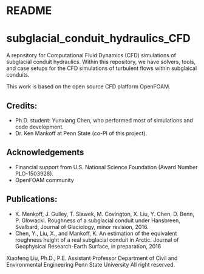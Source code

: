 # README #

# subglacial_conduit_hydraulics_CFD
A repository for Computational Fluid Dynamics (CFD) simulations of subglacial conduit hydraulics. Within this repository, we have solvers, tools, and case setups for the CFD simulations of turbulent flows within subglaical conduits. 

This work is based on the open source CFD platform OpenFOAM. 

## Credits: ##
* Ph.D. student: Yunxiang Chen, who performed most of simulations and code development.
* Dr. Ken Mankoff at Penn State (co-PI of this project). 

## Acknowledgements ##
* Financial support from U.S. National Science Foundation (Award Number PLO-1503928).
* OpenFOAM community

## Publications: ##
* K. Mankoff, J. Gulley, T. Slawek, M. Covington, X. Liu, Y. Chen, D. Benn, P. Glowacki. Roughness of a subglacial conduit under Hansbreen, Svalbard, Journal of Glaciology, minor revision, 2016.
* Chen, Y., Liu, X., and Mankoff, K. An estimation of the equivalent roughness height of a real subglacial conduit in Arctic. Journal of Geophysical Research-Earth Surface, in preparation, 2016


Xiaofeng Liu, Ph.D., P.E.
Assistant Professor
Department of Civil and Environmental Engineering
Penn State University
All right reserved.
